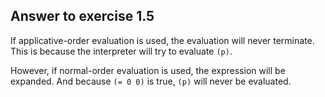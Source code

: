 ## Answer to exercise 1.5

If applicative-order evaluation is used, the evaluation will never terminate. This is because the interpreter will try to evaluate `(p)`.

However, if normal-order evaluation is used, the expression will be expanded. And because `(= 0 0)` is true, `(p)` will never be evaluated.
